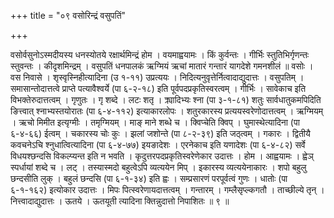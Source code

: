 +++
title = "०९ वसोरिन्द्रं वसुपतिं"

+++

वसोर्वसुनोऽस्मदीयस्य धनस्योतये रक्षार्थमिन्द्रं होम । वयमाह्वयामः । किं कुर्वन्तः । गीर्भिः स्तुतिभिर्गृणन्तः स्तुवन्तः । कीदृशमिन्द्रम् । वसुपतिं धनपालकं ऋग्मियं ऋचां मातारं गन्तारं यागदेशे गमनशीलं ॥ वसोः । वस निवासे । शृस्वृस्निहीत्यादिना (उ १-११) उप्रत्ययः । निदित्यनुवृत्तेर्नित्वादाद्युदात्तः । वसुपतिम् । समासान्तोदात्तत्वे प्राप्ते पत्यावैश्वर्ये (पा ६-२-१८) इति पूर्वपदप्रकृतिस्वरत्वम् । गीर्भिः । सावेकाच इति विभक्तेरुदात्तत्वम् । गृणुतः । गृ शब्दे । लटः शतृ । क्र्यादिभ्यः श्ना (पा ३-१-८१) शतुः सार्वधातुकमपिदिति ङित्त्वात् श्नाभ्यस्तयोरातः (पा ६-४-११२) इत्याकारलोपः । शतुरकारस्य प्रत्ययस्वरेणोदात्तत्वम् । ऋग्मियम् । ऋचो मिमीत इत्यृग्मीः । तमृग्मियम् । माङ् माने शब्धे च । क्विप्चेति क्विप् । घुमास्थेत्यादिना (पा ६-४-६६) ईत्वम् । चकारस्य चोः कुः । झलां जशोन्ते (पा ८-२-३९) इति जठ्त्वम् । गकारः । द्वितीयै कवचनेऽचि श्नुधात्वित्यादिना (पा ६-४-७७) इयङादेशः । एरनेकाच इति यणादेशः (पा ६-४-८२) सर्वे विधयश्छन्दसि विकल्प्यन्त इति न भवति । कृदुत्तरपदप्रकृतिस्वरेणेकार उदात्तः । होम । आह्वयामः । ह्वेञ् स्पर्धायां शब्दे च । लट् । तस्यास्मदो बहुत्वेऽपि व्यत्ययेन मिप् । इकारस्य व्यत्ययेनाकारः । शपो बहुलु छन्दसीति लुक् । बहुलं छन्दसि (पा ६-१-३४) इति ह्वः । सम्प्रसारणं परपूर्वत्वं गुणः । धातोः (पा ६-१-१६२) इत्योकार उदात्तः । मिपः पित्स्वरेणायदात्तत्वम् । गन्तारम् । गम्लैसृप्ल्कगतौ । ताच्छील्ये तृन् । नित्त्वादाद्युदात्तः । ऊतये । ऊतयूती त्यादिना क्तिन्नुदात्तो निपाशितः ॥ ९ ॥